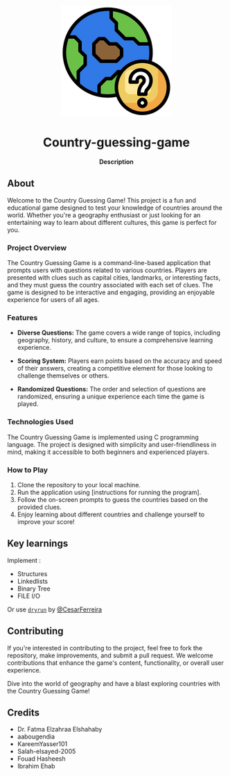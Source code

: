 <div align="center"><img src="https://github.com/aabougendia/CSE121_Project/blob/main/mark_13000428%20(6).png?raw=true"></div>
<h1 align="center">Country-guessing-game</h1>
<p align="center"><strong>Description</strong>
<br/>
<h2>About</h2>

Welcome to the Country Guessing Game! This project is a fun and educational game designed to test your knowledge of countries around the world. Whether you're a geography enthusiast or just looking for an entertaining way to learn about different cultures, this game is perfect for you.

### Project Overview

The Country Guessing Game is a command-line-based application that prompts users with questions related to various countries. Players are presented with clues such as capital cities, landmarks, or interesting facts, and they must guess the country associated with each set of clues. The game is designed to be interactive and engaging, providing an enjoyable experience for users of all ages.

### Features

- **Diverse Questions:** The game covers a wide range of topics, including geography, history, and culture, to ensure a comprehensive learning experience.
  
- **Scoring System:** Players earn points based on the accuracy and speed of their answers, creating a competitive element for those looking to challenge themselves or others.

- **Randomized Questions:** The order and selection of questions are randomized, ensuring a unique experience each time the game is played.


### Technologies Used

The Country Guessing Game is implemented using C programming language. The project is designed with simplicity and user-friendliness in mind, making it accessible to both beginners and experienced players.

### How to Play

1. Clone the repository to your local machine.
2. Run the application using [instructions for running the program].
3. Follow the on-screen prompts to guess the countries based on the provided clues.
4. Enjoy learning about different countries and challenge yourself to improve your score!


<h2>Key learnings</h2>

 Implement :
 
- Structures
- Linkedlists
- Binary Tree
- FILE I/O

Or use <a href="https://github.com/cesarferreira/dryrun" target="_blank">`dryrun`</a> by <a href="https://github.com/cesarferreira" target="_blank">@CesarFerreira</a>

<h2>Contributing</h2>
If you're interested in contributing to the project, feel free to fork the repository, make improvements, and submit a pull request. We welcome contributions that enhance the game's content, functionality, or overall user experience.

Dive into the world of geography and have a blast exploring countries with the Country Guessing Game!

<h2>Credits</h2>

- Dr. Fatma Elzahraa Elshahaby
- aabougendia
- KareemYasser101
- Salah-elsayed-2005
- Fouad Hasheesh
- Ibrahim Ehab
